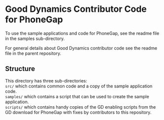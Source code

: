 Good Dynamics Contributor Code for PhoneGap
======================================
To use the sample applications and code for PhoneGap, see the readme file in the
samples sub-directory.

For general details about Good Dynamics contributor code see the readme file in
the parent repository.

Structure
---------
This directory has three sub-directories:  
`src/` which contains common code and a copy of the sample application code.  
`samples/` which contains a script that can be used to create the sample
application.  
`scripts/` which contains handy copies of the GD enabling scripts from the GD
download for PhoneGap with fixes by contributors to this repository.
